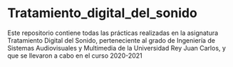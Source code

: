 # Tratamiento_digital_del_sonido
Este repositorio contiene todas las prácticas realizadas en la asignatura Tratamiento Digital del Sonido, perteneciente al grado de Ingeniería de Sistemas Audiovisuales y Multimedia de la Universidad Rey Juan Carlos, y que se llevaron a cabo en el curso 2020-2021
